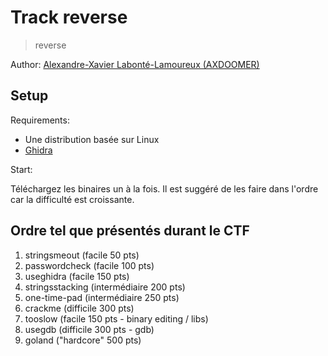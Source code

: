 # Track reverse

> reverse

Author: [Alexandre-Xavier Labonté-Lamoureux (AXDOOMER)](https://github.com/axdoomer)

## Setup

Requirements:
- Une distribution basée sur Linux
- [Ghidra](https://ghidra-sre.org/)

Start:

Téléchargez les binaires un à la fois. Il est suggéré de les faire dans l'ordre car la difficulté est croissante. 

## Ordre tel que présentés durant le CTF

1. stringsmeout (facile 50 pts)
2. passwordcheck (facile 100 pts)
3. useghidra (facile 150 pts)
4. stringsstacking (intermédiaire 200 pts)
5. one-time-pad (intermédiaire 250 pts)
6. crackme (difficile 300 pts)
7. tooslow (facile 150 pts - binary editing / libs)
8. usegdb (difficile 300 pts - gdb)
9. goland ("hardcore" 500 pts)
